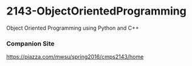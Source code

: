 # 2143-ObjectOrientedProgramming
Object Oriented Programming using Python and C++

### Companion Site
https://piazza.com/mwsu/spring2016/cmps2143/home
